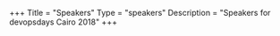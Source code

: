 +++ 
Title = "Speakers" 
Type = "speakers" 
Description = "Speakers for devopsdays Cairo 2018" 
+++
